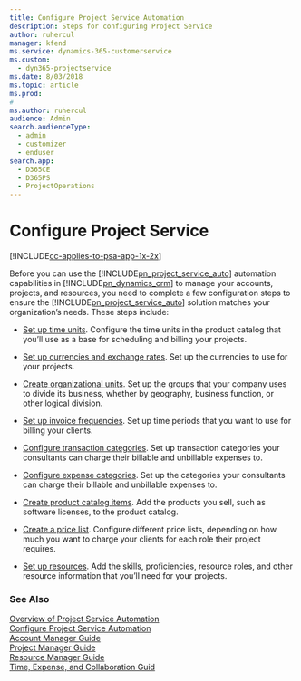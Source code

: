 ```yaml
---
title: Configure Project Service Automation
description: Steps for configuring Project Service
author: ruhercul
manager: kfend
ms.service: dynamics-365-customerservice
ms.custom: 
  - dyn365-projectservice
ms.date: 8/03/2018
ms.topic: article
ms.prod: 
#
ms.author: ruhercul
audience: Admin
search.audienceType: 
  - admin
  - customizer
  - enduser
search.app: 
  - D365CE
  - D365PS
  - ProjectOperations
---
```

# Configure Project Service

[!INCLUDE[cc-applies-to-psa-app-1x-2x](../includes/cc-applies-to-psa-app-1x-2x.md)]

Before you can use the [!INCLUDE[pn_project_service_auto](../includes/pn-project-service-auto.md)] automation capabilities in [!INCLUDE[pn_dynamics_crm](../includes/pn-dynamics-crm.md)] to manage your accounts, projects, and resources, you need to complete a few configuration steps to ensure the [!INCLUDE[pn_project_service_auto](../includes/pn-project-service-auto.md)] solution matches your organization’s needs. These steps include:  
  
-   [Set up time units](../psa/set-up-time-units.md). Configure the time units in the product catalog that you’ll use as a base for scheduling and billing your projects.  
  
-   [Set up currencies and exchange rates](../psa/set-up-currencies-exchange-rates.md). Set up the currencies to use for your projects.  
  
-   [Create organizational units](../psa/create-organizational-units.md). Set up the groups that your company uses to divide its business, whether by geography, business function, or other logical division.  
  
-   [Set up invoice frequencies](../psa/set-up-invoice-frequencies.md). Set up time periods that you want to use for billing your clients.  
  
-   [Configure transaction categories](../psa/configure-transaction-categories.md). Set up transaction categories your consultants can charge their billable and unbillable expenses to.  
  
-   [Configure expense categories](../psa/configure-expense-categories.md). Set up the categories your consultants can charge their billable and unbillable expenses to.  
  
-   [Create product catalog items](../psa/create-product-catalog-items.md). Add the products you sell, such as software licenses, to the product catalog.  
  
-   [Create a price list](../psa/create-price-list.md). Configure different price lists, depending on how much you want to charge your clients for each role their project requires.  
  
-   [Set up resources](../psa/set-up-resources.md). Add the skills, proficiencies, resource roles, and other resource information that you’ll need for your projects.  
  
### See Also  
 [Overview of Project Service Automation](../psa/overview.md)   
 [Configure Project Service Automation](../psa/configure.md)   
 [Account Manager Guide](../psa/account-manager-guide.md)   
 [Project Manager Guide](../psa/project-manager-guide.md)   
 [Resource Manager Guide](../psa/resource-manager-guide.md)   
 [Time, Expense, and Collaboration Guid](../psa/time-expense-collaboration-guide.md)
